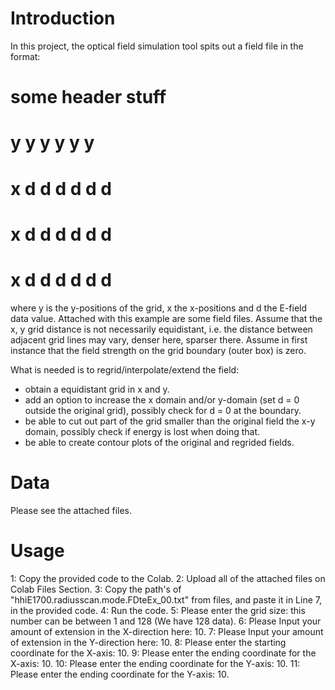 # Introduction
In this project, the optical field simulation tool spits out a field file in the format:

# some header stuff
#   y y y y y y
# x d d d d d d
# x d d d d d d
# x d d d d d d

where y is the y-positions of the grid, x the x-positions and d the E-field data value. Attached with this example are some field files. Assume that the x, y grid distance is not necessarily equidistant, i.e. the distance between adjacent grid lines may vary, denser here, sparser there. Assume in first instance that the field strength on the grid boundary (outer box) is zero.

What is needed is to regrid/interpolate/extend the field:
- obtain a equidistant grid in x and y.
- add an option to increase the x domain and/or y-domain (set d = 0 outside the original grid), possibly check for d = 0 at the boundary.
- be able to cut out part of the grid smaller than the original field the x-y domain, possibly check if energy is lost when doing that.
- be able to create contour plots of the original and regrided fields.
# Data
Please see the attached files.
# Usage
1: Copy the provided code to the Colab.
2: Upload all of the attached files on Colab Files Section.
3: Copy the path's of "hhiE1700.radiusscan.mode.FDteEx_00.txt" from files, and paste it in Line 7, in the provided code.
4: Run the code.
5: Please enter the grid size:
this number can be between 1 and 128 (We have 128 data).
6: Please Input your amount of extension in the X-direction here: 10.
7: Please Input your amount of extension in the Y-direction here: 10.
8: Please enter the starting coordinate for the X-axis: 10.
9: Please enter the ending coordinate for the X-axis: 10.
10: Please enter the ending coordinate for the Y-axis: 10.
11: Please enter the ending coordinate for the Y-axis: 10.
